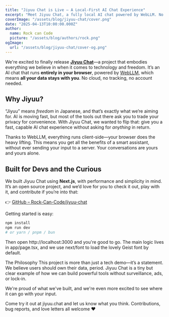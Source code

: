 ```yaml
---
title: "Jiyuu Chat is Live – A Local-First AI Chat Experience"
excerpt: "Meet Jiyuu Chat, a fully local AI chat powered by WebLLM. No servers, no data mining—just you and your browser. Dive into the open source project that puts control back in your hands."
coverImage: "/assets/blog/jiyuu-chat/cover.png"
date: "2025-04-13T10:00:00.000Z"
author:
  name: Rock can Code
  picture: "/assets/blog/authors/rock.png"
ogImage:
  url: "/assets/blog/jiyuu-chat/cover-og.png"
---
```


We're excited to finally release **[Jiyuu Chat](https://jiyuu.chat/)**—a project that embodies everything we believe in when it comes to technology and freedom. It’s an AI chat that runs **entirely in your browser**, powered by [WebLLM](https://webllm.mlc.ai/), which means **all your data stays with you**. No cloud, no tracking, no account needed.

## Why Jiyuu?

“Jiyuu” means *freedom* in Japanese, and that’s exactly what we’re aiming for. AI is moving fast, but most of the tools out there ask you to trade your privacy for convenience. With Jiyuu Chat, we wanted to flip that: give you a fast, capable AI chat experience without asking for *anything* in return.

Thanks to WebLLM, everything runs client-side—your browser does the heavy lifting. This means you get all the benefits of a smart assistant, without ever sending your input to a server. Your conversations are yours and yours alone.

## Built for Devs and the Curious

We built Jiyuu Chat using **Next.js**, with performance and simplicity in mind. It’s an open source project, and we’d love for you to check it out, play with it, and contribute if you’re into that:

👉 [GitHub – Rock-Can-Code/jiyuu-chat](https://github.com/Rock-Can-Code/jiyuu-chat)

Getting started is easy:

```bash
npm install
npm run dev
# or yarn / pnpm / bun
```

Then open http://localhost:3000 and you're good to go. The main logic lives in app/page.tsx, and we use next/font to load the lovely Geist font by default.

The Philosophy
This project is more than just a tech demo—it’s a statement. We believe users should own their data, period. Jiyuu Chat is a tiny but clear example of how we can build powerful tools without surveillance, ads, or lock-in.

We're proud of what we've built, and we're even more excited to see where it can go with your input.

Come try it out at jiyuu.chat and let us know what you think. Contributions, bug reports, and love letters all welcome ❤️